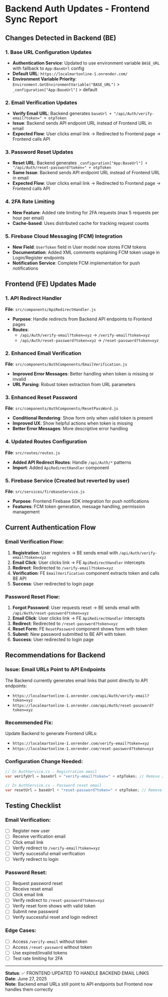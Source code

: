 # Backend Auth Updates - Frontend Sync Report

## Changes Detected in Backend (BE)

### 1. **Base URL Configuration Updates**
- **Authentication Service**: Updated to use environment variable `BASE_URL` with fallback to `App:BaseUrl` config
- **Default URL**: `https://localmartonline-1.onrender.com/`
- **Environment Variable Priority**: `Environment.GetEnvironmentVariable("BASE_URL")` > `_configuration["App:BaseUrl"]` > default

### 2. **Email Verification Updates**
- **Verify Email URL**: Backend generates `baseUrl + "/api/Auth/verify-email?token=" + otpToken`
- **Issue**: Backend sends API endpoint URL instead of Frontend URL in email
- **Expected Flow**: User clicks email link → Redirected to Frontend page → Frontend calls API

### 3. **Password Reset Updates**  
- **Reset URL**: Backend generates `_configuration["App:BaseUrl"] + "/api/Auth/reset-password?token=" + otpToken`
- **Same Issue**: Backend sends API endpoint URL instead of Frontend URL in email
- **Expected Flow**: User clicks email link → Redirected to Frontend page → Frontend calls API

### 4. **2FA Rate Limiting**
- **New Feature**: Added rate limiting for 2FA requests (max 5 requests per hour per email)
- **Cache-based**: Uses distributed cache for tracking request counts

### 5. **Firebase Cloud Messaging (FCM) Integration**
- **New Field**: `UserToken` field in User model now stores FCM tokens
- **Documentation**: Added XML comments explaining FCM token usage in Login/Register endpoints
- **Notification Service**: Complete FCM implementation for push notifications

## Frontend (FE) Updates Made

### 1. **API Redirect Handler**
**File**: `src/components/ApiRedirectHandler.js`
- **Purpose**: Handle redirects from Backend API endpoints to Frontend pages
- **Routes**: 
  - `/api/Auth/verify-email?token=xyz` → `/verify-email?token=xyz`
  - `/api/Auth/reset-password?token=xyz` → `/reset-password?token=xyz`

### 2. **Enhanced Email Verification**
**File**: `src/components/AuthComponents/EmailVerification.js`
- **Improved Error Messages**: Better handling when token is missing or invalid
- **URL Parsing**: Robust token extraction from URL parameters

### 3. **Enhanced Reset Password** 
**File**: `src/components/AuthComponents/ResetPassWord.js`
- **Conditional Rendering**: Show form only when valid token is present
- **Improved UX**: Show helpful actions when token is missing
- **Better Error Messages**: More descriptive error handling

### 4. **Updated Routes Configuration**
**File**: `src/routes/routes.js`
- **Added API Redirect Routes**: Handle `/api/Auth/*` patterns
- **Import**: Added `ApiRedirectHandler` component

### 5. **Firebase Service** (Created but reverted by user)
**File**: `src/services/firebaseService.js` 
- **Purpose**: Frontend Firebase SDK integration for push notifications
- **Features**: FCM token generation, message handling, permission management

## Current Authentication Flow

### Email Verification Flow:
1. **Registration**: User registers → BE sends email with `/api/Auth/verify-email?token=xyz`
2. **Email Click**: User clicks link → FE `ApiRedirectHandler` intercepts
3. **Redirect**: Redirected to `/verify-email?token=xyz`
4. **Verification**: FE `EmailVerification` component extracts token and calls BE API
5. **Success**: User redirected to login page

### Password Reset Flow:
1. **Forgot Password**: User requests reset → BE sends email with `/api/Auth/reset-password?token=xyz`
2. **Email Click**: User clicks link → FE `ApiRedirectHandler` intercepts  
3. **Redirect**: Redirected to `/reset-password?token=xyz`
4. **Reset Form**: FE `ResetPassword` component shows form with token
5. **Submit**: New password submitted to BE API with token
6. **Success**: User redirected to login page

## Recommendations for Backend

### Issue: Email URLs Point to API Endpoints
The Backend currently generates email links that point directly to API endpoints:
- `https://localmartonline-1.onrender.com/api/Auth/verify-email?token=xyz`
- `https://localmartonline-1.onrender.com/api/Auth/reset-password?token=xyz`

### Recommended Fix:
Update Backend to generate Frontend URLs:
- `https://localmartonline-1.onrender.com/verify-email?token=xyz`  
- `https://localmartonline-1.onrender.com/reset-password?token=xyz`

### Configuration Change Needed:
```csharp
// In AuthService.cs - Registration email
var verifyUrl = baseUrl + "verify-email?token=" + otpToken; // Remove /api/Auth/

// In AuthService.cs - Password reset email  
var resetUrl = baseUrl + "reset-password?token=" + otpToken; // Remove /api/Auth/
```

## Testing Checklist

### Email Verification:
- [ ] Register new user
- [ ] Receive verification email
- [ ] Click email link
- [ ] Verify redirect to `/verify-email?token=xyz`
- [ ] Verify successful email verification
- [ ] Verify redirect to login

### Password Reset:
- [ ] Request password reset
- [ ] Receive reset email  
- [ ] Click email link
- [ ] Verify redirect to `/reset-password?token=xyz`
- [ ] Verify reset form shows with valid token
- [ ] Submit new password
- [ ] Verify successful reset and login redirect

### Edge Cases:
- [ ] Access `/verify-email` without token
- [ ] Access `/reset-password` without token
- [ ] Use expired/invalid tokens
- [ ] Test rate limiting for 2FA

---

**Status**: ✅ FRONTEND UPDATED TO HANDLE BACKEND EMAIL LINKS  
**Date**: June 27, 2025  
**Note**: Backend email URLs still point to API endpoints but Frontend now handles them correctly
